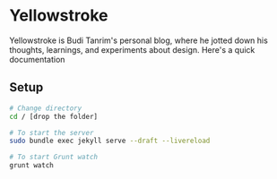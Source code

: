 # Yellowstroke
Yellowstroke is Budi Tanrim's personal blog, where he jotted down his thoughts, learnings, and experiments about design.
Here's a quick documentation

## Setup

``` bash
# Change directory
cd / [drop the folder]

# To start the server
sudo bundle exec jekyll serve --draft --livereload

# To start Grunt watch
grunt watch

```
